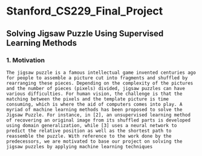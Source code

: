 # Stanford_CS229_Final_Project
## Solving Jigsaw Puzzle Using Supervised Learning Methods
### 1. Motivation
	The jigsaw puzzle is a famous intellectual game invented centuries ago for people to assemble a picture cut into fragments and shuffled by rearranging these pieces. Depending on the complexity of the pictures and the number of pieces (pixels) divided, jigsaw puzzles can have various difficulties. For human vision, the challenge is that the matching between the pixels and the template picture is time consuming, which is where the aid of computers comes into play. A myriad of machine learning methods has been proposed to solve the Jigsaw Puzzle. For instance, in [2], an unsupervised learning method of recovering an original image from its shuffled parts is developed using domain generalization, while [3] uses a neural network to predict the relative position as well as the shortest path to reassemble the puzzle. With reference to the work done by the predecessors, we are motivated to base our project on solving the jigsaw puzzles by applying machine learning techniques
